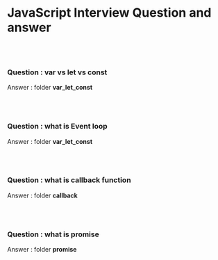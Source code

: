 #  JavaScript Interview Question and answer

<br>
<br>

###  Question : var vs let vs const

Answer : folder **var_let_const**

<br>
<br>

###  Question : what is Event loop 

Answer : folder **var_let_const**

<br>
<br>

###  Question : what is callback function

Answer : folder **callback**


<br>
<br>

###  Question : what is promise

Answer : folder **promise**